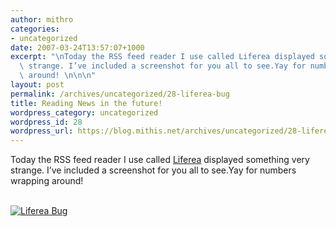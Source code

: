 ```yaml
---
author: mithro
categories:
- uncategorized
date: 2007-03-24T13:57:07+1000
excerpt: "\nToday the RSS feed reader I use called Liferea displayed something very\
  \ strange. I’ve included a screenshot for you all to see.Yay for numbers wrapping\
  \ around! \n\n\n"
layout: post
permalink: /archives/uncategorized/28-liferea-bug
title: Reading News in the future!
wordpress_category: uncategorized
wordpress_id: 28
wordpress_url: https://blog.mithis.net/archives/uncategorized/28-liferea-bug
---
```


<div >
<p>Today the RSS feed reader I use called <a href="http://liferea.sourceforge.net/">Liferea</a> displayed something very strange. I’ve included a screenshot for you all to see.Yay for numbers wrapping around! </p>
<p><a href="https://blog.mithis.net/wp-content/uploads/2007/03/liferea.png" title="Liferea Bug"><br/>
<img alt="Liferea Bug"  src="https://blog.mithis.net/wp-content/uploads/2007/03/liferea.png"/></a></p>
</div>